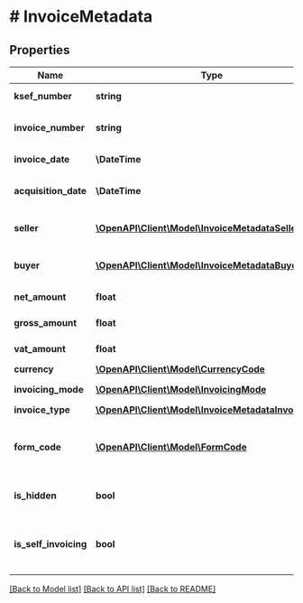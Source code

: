 # # InvoiceMetadata

## Properties

Name | Type | Description | Notes
------------ | ------------- | ------------- | -------------
**ksef_number** | **string** | Numer KSeF faktury. |
**invoice_number** | **string** | Numer faktury nadany przez wystawcę. |
**invoice_date** | **\DateTime** | Data wystawienia faktury. |
**acquisition_date** | **\DateTime** | Data przyjęcia faktury do systemu KSeF. |
**seller** | [**\OpenAPI\Client\Model\InvoiceMetadataSeller**](InvoiceMetadataSeller.md) | Dane identyfikujące sprzedawcę. |
**buyer** | [**\OpenAPI\Client\Model\InvoiceMetadataBuyer**](InvoiceMetadataBuyer.md) | Dane identyfikujące nabywcę. |
**net_amount** | **float** | Łączna kwota netto. |
**gross_amount** | **float** | Łączna kwota brutto. |
**vat_amount** | **float** | Łączna kwota VAT. |
**currency** | [**\OpenAPI\Client\Model\CurrencyCode**](CurrencyCode.md) | Kod waluty. |
**invoicing_mode** | [**\OpenAPI\Client\Model\InvoicingMode**](InvoicingMode.md) | Tryb fakturowania (online/offline). |
**invoice_type** | [**\OpenAPI\Client\Model\InvoiceMetadataInvoiceType**](InvoiceMetadataInvoiceType.md) | Rodzaj faktury. |
**form_code** | [**\OpenAPI\Client\Model\FormCode**](FormCode.md) | Struktura dokumentu faktury.    Obsługiwane schematy:  | SystemCode | SchemaVersion | Value |  | --- | --- | --- |  | FA (2) | 1-0E | FA |  | FA (3) | 1-0E | FA | |
**is_hidden** | **bool** | Czy faktura została oznaczona jako ukryta. |
**is_self_invoicing** | **bool** | Czy faktura została wystawiona w trybie samofakturowania. |

[[Back to Model list]](../../README.md#models) [[Back to API list]](../../README.md#endpoints) [[Back to README]](../../README.md)
